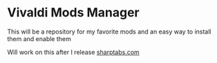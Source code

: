 # Vivaldi Mods Manager

This will be a repository for my favorite mods and an easy way to install them and enable them

Will work on this after I release [sharptabs.com](https://sharptabs.com)
